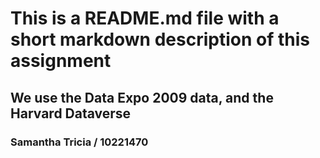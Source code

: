# This is a README.md file with a short markdown description of this assignment
## We use the Data Expo 2009 data, and the Harvard Dataverse

### Samantha Tricia / 10221470